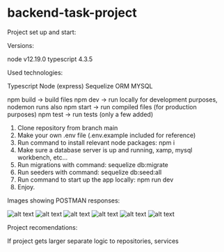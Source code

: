 # backend-task-project

Project set up and start:

Versions:

node v12.19.0
typescript 4.3.5

Used technologies:

Typescript
Node (express)
Sequelize ORM
MYSQL

npm build -> build files
npm dev -> run locally for development purposes, nodemon runs also
npm start -> run compiled files (for production purposes)
npm test -> run tests (only a few added)

1. Clone repository from branch main
2. Make your own .env file (.env.example included for reference)
3. Run command to install relevant node packages: npm i
4. Make sure a database server is up and running, xamp, mysql workbench, etc...
5. Run migrations with command: sequelize db:migrate
6. Run seeders with command: sequelize db:seed:all
7. Run command to start up the app locally: npm run dev
8. Enjoy.

Images showing POSTMAN responses:


![alt text](https://i.ibb.co/PNg3qs1/All-users.png)
![alt text](https://i.ibb.co/n0BgWBJ/izmjena.png)
![alt text](https://i.ibb.co/gSzWxjF/Single-user-getting.png)
![alt text](https://i.ibb.co/zbqWshn/Store-user.png)
![alt text](https://i.ibb.co/NjSwk0b/Validation-error.png)
![alt text](https://i.ibb.co/xYH5j8h/Querying-with-params.png)

Project recomendations:

If project gets larger separate logic to repositories, services
